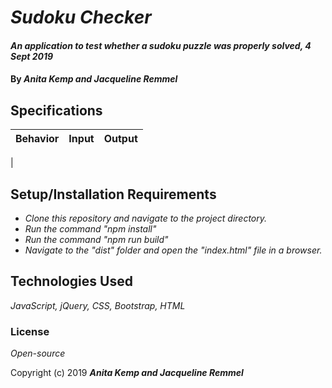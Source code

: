 # _Sudoku Checker_

#### _An application to test whether a sudoku puzzle was properly solved, 4 Sept 2019_

#### By _**Anita Kemp and Jacqueline Remmel**_

## Specifications

| Behavior | Input | Output |
| -------- | :---------: | :---------: |
|

## Setup/Installation Requirements

* _Clone this repository and navigate to the project directory._
* _Run the command "npm install"_
* _Run the command "npm run build"_
* _Navigate to the "dist" folder and open the "index.html" file in a browser._

## Technologies Used

_JavaScript, jQuery, CSS, Bootstrap, HTML_

### License

*Open-source*

Copyright (c) 2019 **_Anita Kemp and Jacqueline Remmel_**
